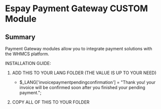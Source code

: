 # Espay Payment Gateway CUSTOM Module #

## Summary ##

Payment Gateway modules allow you to integrate payment solutions with the WHMCS
platform.

INSTALLATION GUIDE:

1. ADD THIS TO YOUR LANG FOLDER (THE VALUE IS UP TO YOUR NEED)
	* 	$_LANG['invoicepaymentpendingconfirmation'] = "Thank you! your invoice will be confirmed soon after you finished your pending payment.";

2. COPY ALL OF THIS TO YOUR FOLDER